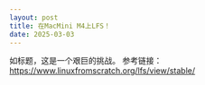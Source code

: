 ```yaml
---
layout: post
title: 在MacMini M4上LFS！
date: 2025-03-03
---
```


如标题，这是一个艰巨的挑战。
参考链接：https://www.linuxfromscratch.org/lfs/view/stable/

